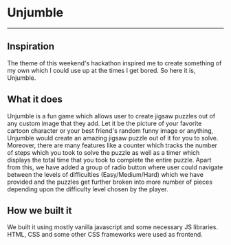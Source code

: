 # Unjumble
<hr>
<h2>Inspiration</h2>
The theme of this weekend's hackathon inspired me to create something of my own which I could use up at the times I get bored. So here it is, Unjumble.

<h2>What it does</h2></h2>
Unjumble is a fun game which allows user to create jigsaw puzzles out of any custom image that they add. Let it be the picture of your favorite cartoon character or your best friend's random funny image or anything, Unjumble would create an amazing jigsaw puzzle out of it for you to solve. Moreover, there are many features like a counter which tracks the number of steps which you took to solve the puzzle as well as a timer which displays the total time that you took to complete the entire puzzle. Apart from this, we have added a group of radio button where user could navigate between the levels of difficulties (Easy/Medium/Hard) which we have provided and the puzzles get further broken into more number of pieces depending upon the difficulty level chosen by the player.

<h2>How we built it</h2>
We built it using mostly vanilla javascript and some necessary JS libraries. HTML, CSS and some other CSS frameworks were used as frontend.
